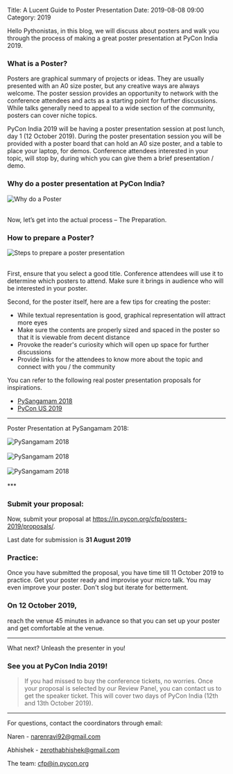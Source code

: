 Title: A Lucent Guide to Poster Presentation
Date: 2019-08-08 09:00
Category: 2019

Hello Pythonistas, in this blog, we will discuss about posters and walk you through the process of making a great poster presentation at PyCon India 2019.

### What is a Poster?

Posters are graphical summary of projects or ideas. They are usually presented with an A0 size poster, but any creative ways are always welcome. The poster session provides an opportunity to network with the conference attendees and acts as a starting point for further discussions. While talks generally need to appeal to a wide section of the community, posters can cover niche topics.

PyCon India 2019 will be having a poster presentation session at post lunch, day 1 (12 October 2019). During the poster presentation session you will be provided with a poster board that can hold an A0 size poster, and a table to place your laptop, for demos. Conference attendees interested in your topic, will stop by, during which you can give them a brief presentation / demo.

### Why do a poster presentation at PyCon India?

<div class="text-center">
    <img src="{filename}/images/posters/why_poster.png" alt="Why do a Poster">
</div>
<br>

Now, let’s get into the actual process – The Preparation.

### How to prepare a Poster?
<div class="text-center">
    <img src="{filename}/images/posters/poster_guide.png" alt="Steps to prepare a poster presentation">
</div>
<br>

First, ensure that you select a good title. Conference attendees will use it to determine which posters to attend. Make sure it brings in audience who will be interested in your poster. 

Second, for the poster itself, here are a few tips for creating the poster: 
* While textual representation is good, graphical representation will attract more eyes 
* Make sure the contents are properly sized and spaced in the poster so that it is viewable from decent distance 
* Provoke the reader's curiosity which will open up space for further discussions 
* Provide links for the attendees to know more about the topic and connect with you / the community 

You can refer to the following real poster presentation proposals for inspirations.
* [PySangamam 2018](https://pysangamam.org/blog/2018/08/29/announcing-selected-posters/)
* [PyCon US 2019](https://us.pycon.org/2019/schedule/posters/list/)

***
Poster Presentation at PySangamam 2018:

<div class="text-center">
    <img src="{filename}/images/posters/pysangamam_2018_1.jpg" alt="PySangamam 2018">
</div>
<br>

<div class="text-center">
    <img src="{filename}/images/posters/pysangamam_2018_2.jpg" alt="PySangamam 2018">
</div>
<br>

<div class="text-center">
    <img src="{filename}/images/posters/pysangamam_2018_3.jpg" alt="PySangamam 2018">
</div>
<br>
***

### Submit your proposal:
Now, submit your proposal at https://in.pycon.org/cfp/posters-2019/proposals/. 

Last date for submission is **31 August 2019**

### Practice:
Once you have submitted the proposal, you have time till 11 October 2019 to practice. Get your poster ready and improvise your micro talk. You may even improve your poster. Don't slog but iterate for betterment.

### On 12 October 2019, 
reach the venue 45 minutes in advance so that you can set up your poster and get comfortable at the venue.

***

What next? Unleash the presenter in you!

### See you at PyCon India 2019!

> If you had missed to buy the conference tickets, no worries. Once your proposal is selected by our Review Panel, you can contact us to get the speaker ticket. This will cover two days of PyCon India (12th and 13th October 2019).

***

For questions, contact the coordinators through email:

Naren - narenravi92@gmail.com

Abhishek - zerothabhishek@gmail.com

The team: cfp@in.pycon.org
